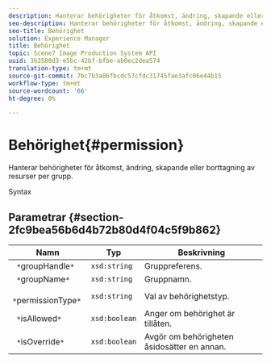```yaml
---
description: Hanterar behörigheter för åtkomst, ändring, skapande eller borttagning av resurser per grupp.
seo-description: Hanterar behörigheter för åtkomst, ändring, skapande eller borttagning av resurser per grupp.
seo-title: Behörighet
solution: Experience Manager
title: Behörighet
topic: Scene7 Image Production System API
uuid: 3b3580d3-e5bc-42bf-bfbe-ab0ec2dea574
translation-type: tm+mt
source-git-commit: 7bc7b3a86fbcdc57cfdc31745fae3afc06e44b15
workflow-type: tm+mt
source-wordcount: '66'
ht-degree: 0%

---
```



# Behörighet{#permission}

Hanterar behörigheter för åtkomst, ändring, skapande eller borttagning av resurser per grupp.

Syntax

## Parametrar {#section-2fc9bea56b6d4b72b80d4f04c5f9b862}

| Namn | Typ | Beskrivning |
|---|---|---|
| ` *`groupHandle`*` | `xsd:string` | Gruppreferens. |
| ` *`groupName`*` | `xsd:string` | Gruppnamn. |
| ` *`permissionType`*` | `xsd:string` | Val av behörighetstyp. |
| ` *`isAllowed`*` | `xsd:boolean` | Anger om behörighet är tillåten. |
| ` *`isOverride`*` | `xsd:boolean` | Avgör om behörigheten åsidosätter en annan. |

